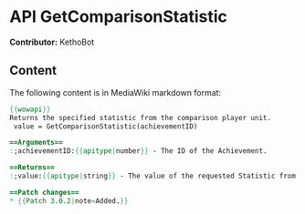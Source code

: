 # API GetComparisonStatistic

**Contributor:** KethoBot

## Content

The following content is in MediaWiki markdown format:

```mediawiki
{{wowapi}}
Returns the specified statistic from the comparison player unit.
 value = GetComparisonStatistic(achievementID)

==Arguments==
:;achievementID:{{apitype|number}} - The ID of the Achievement.

==Returns==
:;value:{{apitype|string}} - The value of the requested Statistic from the comparison unit.

==Patch changes==
* {{Patch 3.0.2|note=Added.}}
```
